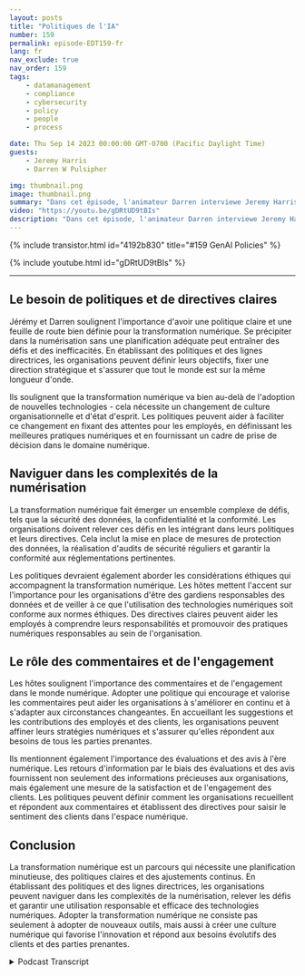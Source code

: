 ```yaml
---
layout: posts
title: "Politiques de l'IA"
number: 159
permalink: episode-EDT159-fr
lang: fr
nav_exclude: true
nav_order: 159
tags:
    - datamanagement
    - compliance
    - cybersecurity
    - policy
    - people
    - process

date: Thu Sep 14 2023 00:00:00 GMT-0700 (Pacific Daylight Time)
guests:
    - Jeremy Harris
    - Darren W Pulsipher

img: thumbnail.png
image: thumbnail.png
summary: "Dans cet épisode, l'animateur Darren interviewe Jeremy Harris et se plonge dans l'importance d'établir des politiques et des lignes directrices pour une transformation numérique réussie. Avec la prévalence croissante des technologies numériques dans diverses industries, les organisations doivent s'adapter et embrasser cette transformation pour rester compétitives et répondre aux attentes évolutives des clients."
video: "https://youtu.be/gDRtUD9tBIs"
description: "Dans cet épisode, l'animateur Darren interviewe Jeremy Harris et se plonge dans l'importance d'établir des politiques et des lignes directrices pour une transformation numérique réussie. Avec la prévalence croissante des technologies numériques dans diverses industries, les organisations doivent s'adapter et embrasser cette transformation pour rester compétitives et répondre aux attentes évolutives des clients."
---
```


<div>
{% include transistor.html id="4192b830" title="#159 GenAI Policies" %}

{% include youtube.html id="gDRtUD9tBIs" %}
</div>

---

## Le besoin de politiques et de directives claires

Jérémy et Darren soulignent l'importance d'avoir une politique claire et une feuille de route bien définie pour la transformation numérique. Se précipiter dans la numérisation sans une planification adéquate peut entraîner des défis et des inefficacités. En établissant des politiques et des lignes directrices, les organisations peuvent définir leurs objectifs, fixer une direction stratégique et s'assurer que tout le monde est sur la même longueur d'onde.

Ils soulignent que la transformation numérique va bien au-delà de l'adoption de nouvelles technologies - cela nécessite un changement de culture organisationnelle et d'état d'esprit. Les politiques peuvent aider à faciliter ce changement en fixant des attentes pour les employés, en définissant les meilleures pratiques numériques et en fournissant un cadre de prise de décision dans le domaine numérique.

## Naviguer dans les complexités de la numérisation

La transformation numérique fait émerger un ensemble complexe de défis, tels que la sécurité des données, la confidentialité et la conformité. Les organisations doivent relever ces défis en les intégrant dans leurs politiques et leurs directives. Cela inclut la mise en place de mesures de protection des données, la réalisation d'audits de sécurité réguliers et garantir la conformité aux réglementations pertinentes.

Les politiques devraient également aborder les considérations éthiques qui accompagnent la transformation numérique. Les hôtes mettent l'accent sur l'importance pour les organisations d'être des gardiens responsables des données et de veiller à ce que l'utilisation des technologies numériques soit conforme aux normes éthiques. Des directives claires peuvent aider les employés à comprendre leurs responsabilités et promouvoir des pratiques numériques responsables au sein de l'organisation.

## Le rôle des commentaires et de l'engagement

Les hôtes soulignent l'importance des commentaires et de l'engagement dans le monde numérique. Adopter une politique qui encourage et valorise les commentaires peut aider les organisations à s'améliorer en continu et à s'adapter aux circonstances changeantes. En accueillant les suggestions et les contributions des employés et des clients, les organisations peuvent affiner leurs stratégies numériques et s'assurer qu'elles répondent aux besoins de tous les parties prenantes.

Ils mentionnent également l'importance des évaluations et des avis à l'ère numérique. Les retours d'information par le biais des évaluations et des avis fournissent non seulement des informations précieuses aux organisations, mais également une mesure de la satisfaction et de l'engagement des clients. Les politiques peuvent définir comment les organisations recueillent et répondent aux commentaires et établissent des directives pour saisir le sentiment des clients dans l'espace numérique.

## Conclusion

La transformation numérique est un parcours qui nécessite une planification minutieuse, des politiques claires et des ajustements continus. En établissant des politiques et des lignes directrices, les organisations peuvent naviguer dans les complexités de la numérisation, relever les défis et garantir une utilisation responsable et efficace des technologies numériques. Adopter la transformation numérique ne consiste pas seulement à adopter de nouveaux outils, mais aussi à créer une culture numérique qui favorise l'innovation et répond aux besoins évolutifs des clients et des parties prenantes.



<details>
<summary> Podcast Transcript </summary>

<p></p>

</details>
